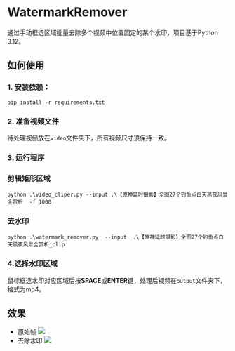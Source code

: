 # WatermarkRemover
通过手动框选区域批量去除多个视频中位置固定的某个水印，项目基于Python 3.12。

## 如何使用

### 1. 安装依赖：
  `pip install -r requirements.txt`

### 2. 准备视频文件
  待处理视频放在`video`文件夹下，所有视频尺寸须保持一致。

### 3. 运行程序
### 剪辑矩形区域
  `python .\video_cliper.py --input .\【原神延时摄影】全图27个钓鱼点白天黑夜风景全赏析  -f 1000`
### 去水印
  `python .\watermark_remover.py  --input  .\【原神延时摄影】全图27个钓鱼点白天黑夜风景全赏析_clip`

### 4.选择水印区域
  鼠标框选水印对应区域后按**SPACE**或**ENTER**键，处理后视频在`output`文件夹下，格式为mp4。

## 效果
- 原始帧
<a href=''><img src='https://raw.githubusercontent.com/lxulxu/WatermarkRemover/master/image/origin.jpg'></a>
- 去除水印
<a href=''><img src='https://raw.githubusercontent.com/lxulxu/WatermarkRemover/master/image/no_watermark.jpg'></a>

